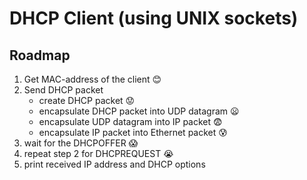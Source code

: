 # DHCP Client (using UNIX sockets)

## Roadmap
1. Get MAC-address of the client :blush:
2. Send DHCP packet
    - create DHCP packet :worried:
    - encapsulate DHCP packet into UDP datagram :frowning:
    - encapsulate UDP datagram into IP packet :fearful:
    - encapsulate IP packet into Ethernet packet :cold_sweat:
3. wait for the DHCPOFFER :scream:
4. repeat step 2 for DHCPREQUEST :sob:
5. print received IP address and DHCP options 